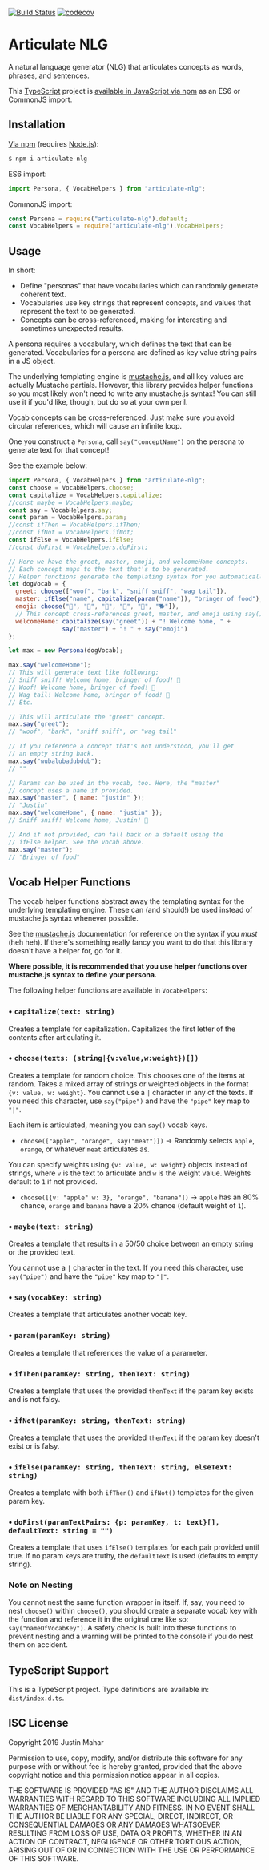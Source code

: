 [![Build Status](https://travis-ci.org/justinmahar/articulate-nlg.svg?branch=master)](https://travis-ci.org/justinmahar/articulate-nlg) [![codecov](https://codecov.io/gh/justinmahar/articulate-nlg/branch/master/graph/badge.svg)](https://codecov.io/gh/justinmahar/articulate-nlg)

# Articulate NLG

A natural language generator (NLG) that articulates concepts as words, phrases, and sentences.

This [TypeScript](https://www.typescriptlang.org/) project is [available in JavaScript via npm](https://www.npmjs.com/package/articulate-nlg) as an ES6 or CommonJS import.

## Installation

[Via npm](https://www.npmjs.com/package/articulate-nlg) (requires [Node.js](https://nodejs.org/)):

```bash
$ npm i articulate-nlg
```

ES6 import:

```js
import Persona, { VocabHelpers } from "articulate-nlg";
```

CommonJS import:

```js
const Persona = require("articulate-nlg").default;
const VocabHelpers = require("articulate-nlg").VocabHelpers;
```

## Usage

In short:

- Define "personas" that have vocabularies which can randomly generate coherent text.
- Vocabularies use key strings that represent concepts, and values that represent the text to be generated.
- Concepts can be cross-referenced, making for interesting and sometimes unexpected results.

A persona requires a vocabulary, which defines the text that can be generated. Vocabularies for a persona are defined as key value string pairs in a JS object.

The underlying templating engine is [mustache.js](https://github.com/janl/mustache.js/), and all key values are actually Mustache partials. However, this library provides helper functions so you most likely won't need to write any mustache.js syntax! You can still use it if you'd like, though, but do so at your own peril.

Vocab concepts can be cross-referenced. Just make sure you avoid circular references, which will cause an infinite loop.

One you construct a `Persona`, call `say("conceptName")` on the persona to generate text for that concept!

See the example below:

```js
import Persona, { VocabHelpers } from "articulate-nlg";
const choose = VocabHelpers.choose;
const capitalize = VocabHelpers.capitalize;
//const maybe = VocabHelpers.maybe;
const say = VocabHelpers.say;
const param = VocabHelpers.param;
//const ifThen = VocabHelpers.ifThen;
//const ifNot = VocabHelpers.ifNot;
const ifElse = VocabHelpers.ifElse;
//const doFirst = VocabHelpers.doFirst;

// Here we have the greet, master, emoji, and welcomeHome concepts.
// Each concept maps to the text that's to be generated.
// Helper functions generate the templating syntax for you automatically.
let dogVocab = {
  greet: choose(["woof", "bark", "sniff sniff", "wag tail"]),
  master: ifElse("name", capitalize(param("name")), "bringer of food"),
  emoji: choose("👅", "🐶", "🐾", "💩", "🐩", "🐕‍"]),
  // This concept cross-references greet, master, and emoji using say().
  welcomeHome: capitalize(say("greet")) + "! Welcome home, " + 
               say("master") + "! " + say("emoji")
};

let max = new Persona(dogVocab);

max.say("welcomeHome");
// This will generate text like following:
// Sniff sniff! Welcome home, bringer of food! 🐾
// Woof! Welcome home, bringer of food! 👅
// Wag tail! Welcome home, bringer of food! 💩
// Etc.

// This will articulate the "greet" concept.
max.say("greet");
// "woof", "bark", "sniff sniff", or "wag tail"

// If you reference a concept that's not understood, you'll get
// an empty string back.
max.say("wubalubadubdub");
// ""

// Params can be used in the vocab, too. Here, the "master" 
// concept uses a name if provided.
max.say("master", { name: "justin" });
// "Justin"
max.say("welcomeHome", { name: "justin" });
// Sniff sniff! Welcome home, Justin! 🐩

// And if not provided, can fall back on a default using the 
// ifElse helper. See the vocab above.
max.say("master");
// "Bringer of food"
```

## Vocab Helper Functions

The vocab helper functions abstract away the templating syntax for the underlying templating engine. These can (and should!) be used instead of mustache.js syntax whenever possible.

See the [mustache.js](https://github.com/janl/mustache.js/) documentation for reference on the syntax if you *must* (heh heh). If there's something really fancy you want to do that this library doesn't have a helper for, go for it.

**Where possible, it is recommended that you use helper functions over mustache.js syntax to define your persona.**

The following helper functions are available in `VocabHelpers`:

### • `capitalize(text: string)`

Creates a template for capitalization. Capitalizes the first letter of the contents after articulating it.

### • `choose(texts: (string|{v:value,w:weight})[])`

Creates a template for random choice. This chooses one of the items at random. Takes a mixed array of strings or weighted objects in the format `{v: value, w: weight}`. You cannot use a `|` character in any of the texts. If you need this character, use `say("pipe")` and have the `"pipe"` key map to `"|"`.

Each item is articulated, meaning you can `say()` vocab keys.
  - `choose(["apple", "orange", say("meat")])` -> Randomly selects `apple`, `orange`, or whatever `meat` articulates as.

You can specify weights using `{v: value, w: weight}` objects instead of strings, where `v` is the text to articulate and `w` is the weight value. Weights default to `1` if not provided.
  - `choose([{v: "apple" w: 3}, "orange", "banana"])` -> `apple` has an 80% chance, `orange` and `banana` have a 20% chance (default weight of `1`).

### • `maybe(text: string)`

Creates a template that results in a 50/50 choice between an empty string or the provided text. 

You cannot use a `|` character in the text. If you need this character, use `say("pipe")` and have the `"pipe"` key map to `"|"`.

### • `say(vocabKey: string)`

Creates a template that articulates another vocab key.

### • `param(paramKey: string)`

Creates a template that references the value of a parameter.

### • `ifThen(paramKey: string, thenText: string)`

Creates a template that uses the provided `thenText` if the param key exists and is not falsy.

### • `ifNot(paramKey: string, thenText: string)`

Creates a template that uses the provided `thenText` if the param key doesn't exist or is falsy.

### • `ifElse(paramKey: string, thenText: string, elseText: string)`

Creates a template with both `ifThen()` and `ifNot()` templates for the given param key.

### • `doFirst(paramTextPairs: {p: paramKey, t: text}[], defaultText: string = "")`

Creates a template that uses `ifElse()` templates for each pair provided until true. If no param keys are truthy, the `defaultText` is used (defaults to empty string).

### Note on Nesting

You cannot nest the same function wrapper in itself. If, say, you need to nest `choose()` within `choose()`, you should create a separate vocab key with the function and reference it in the original one like so: `say("nameOfVocabKey")`. A safety check is built into these functions to prevent nesting and a warning will be printed to the console if you do nest them on accident.

## TypeScript Support

This is a TypeScript project. Type definitions are available in: `dist/index.d.ts`.

## ISC License

Copyright 2019 Justin Mahar

Permission to use, copy, modify, and/or distribute this software for any purpose with or without fee is hereby granted, provided that the above copyright notice and this permission notice appear in all copies.

THE SOFTWARE IS PROVIDED "AS IS" AND THE AUTHOR DISCLAIMS ALL WARRANTIES WITH REGARD TO THIS SOFTWARE INCLUDING ALL IMPLIED WARRANTIES OF MERCHANTABILITY AND FITNESS. IN NO EVENT SHALL THE AUTHOR BE LIABLE FOR ANY SPECIAL, DIRECT, INDIRECT, OR CONSEQUENTIAL DAMAGES OR ANY DAMAGES WHATSOEVER RESULTING FROM LOSS OF USE, DATA OR PROFITS, WHETHER IN AN ACTION OF CONTRACT, NEGLIGENCE OR OTHER TORTIOUS ACTION, ARISING OUT OF OR IN CONNECTION WITH THE USE OR PERFORMANCE OF THIS SOFTWARE.
